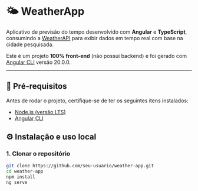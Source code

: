 # 🌤️ WeatherApp

Aplicativo de previsão do tempo desenvolvido com **Angular** e **TypeScript**, consumindo a [WeatherAPI](https://www.weatherapi.com/) para exibir dados em tempo real com base na cidade pesquisada.

Este é um projeto **100% front-end** (não possui backend) e foi gerado com [Angular CLI](https://github.com/angular/angular-cli) versão 20.0.0.

---

## 🧰 Pré-requisitos

Antes de rodar o projeto, certifique-se de ter os seguintes itens instalados:

- [Node.js (versão LTS)](https://nodejs.org/)
- [Angular CLI](https://angular.io/cli)


## ⚙️ Instalação e uso local

### 1. Clonar o repositório

```bash
git clone https://github.com/seu-usuario/weather-app.git
cd weather-app
npm install
ng serve
```
